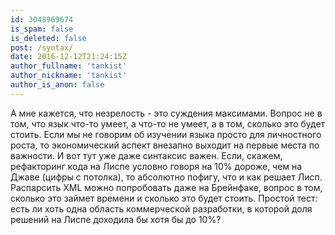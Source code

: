 ```yaml
---
id: 3048969674
is_spam: false
is_deleted: false
post: /syntax/
date: 2016-12-12T21:24:15Z
author_fullname: 'tankist'
author_nickname: 'tankist'
author_is_anon: false
---
```


<p>А мне кажется, что незрелость - это суждения максимами. Вопрос не в том, что язык что-то умеет, а что-то не умеет, а в том, сколько это будет стоить. Если мы не говорим об изучении языка просто для личностного роста, то экономический аспект внезапно выходит на первые места по важности. И вот тут уже даже синтаксис важен. Если, скажем, рефакторинг кода на Лиспе условно говоря на 10% дороже, чем на Джаве (цифры с потолка), то абсолютно пофигу, что и как решает Лисп. Распарсить XML можно попробовать даже на Брейнфаке, вопрос в том, сколько это займет времени и сколько это будет стоить. Простой тест: есть ли хоть одна область коммерческой разработки, в которой доля решений на Лиспе доходила бы хотя бы до 10%?</p>
